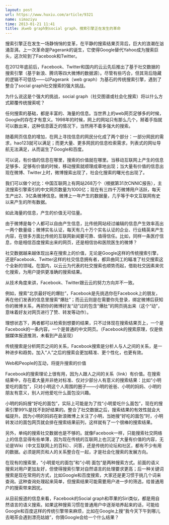```yaml
---
layout: post
url: https://www.huxiu.com/article/9321
name: simaziyu
time: 2013-01-21 11:41
title: 从web graph到social graph，搜索引擎正在发生的革命
---
```

搜索引擎正在发生一场静悄悄的变革，在平静的搜索结果页背后，巨大的浪潮在汹涌澎湃。上一次革命是Pagerank的诞生，它使得Google替代Yahoo成为搜索巨头，这次轮到了Facebook和Twitter。

在2012年底前后，Facebook、Twitter和国内的云云先后推出了基于社交数据的搜索引擎（基于新浪、腾讯等四大微博的数据源）。尽管有些巧合，但其背后隐藏的逻辑不可低估——以Pagerank（web graph）为基石的传统搜索引擎，遇到了整合了social graph社交搜索的强大挑战。

为什么说这是个强大的挑战，social graph（社交图谱或社会化搜索）将以什么方式颠覆传统搜索呢？

任何搜索的基础，都是丰富的、海量的信息。当世界上的web网页足够多的时候，Google的存在才有意义。1998年的时候，网上的网站只有那么几个，掰着手指就可以数出来，这种信息匮乏的情况下，当然用不着多强大的搜索。

随着网页信息的增加，在网上寻找信息的网民分化成了两个部分：一部分网民的需求，hao123就可以满足；而更大量、更多网民的信息检索需求，列表式的网址导航无法满足，从而诞生了Google和百度。

可以说，有价值的信息在哪里，搜索的价值就在哪里。当移动互联网上产生的信息足够多、足够有价值的时候，移动搜索就顺理成章地出现；当大量有价值的信息出现在微博、Twitter上时，微博搜索出现了，社会化搜索的曙光也出现了。

我们可以做个对比：中国互联网上有网站268万个（根据第31次CNNIC报告），主流搜索引擎索引的中文网页数量为1000亿；现在有三四千万微博用户活跃，每天生产出2、3亿条微博信息。微博上一年产生的数据量，几乎等于中文互联网有史以来产生的所有数据。

如此海量的信息，产生的价值无可估量。

由于微博是每个人都可以自由产生信息，比传统网站经过编辑的信息产生效率高出一两个数量级；微博实名认证，每天有几十万个实名认证的企业、行业精英来产生内容，在很多方面比传统的互联网新闻要可靠、值得信任。比如，同样一条医疗信息，你是相信百度搜索出来的网页，还是相信协和医院医生的微博？

社交数据越来越体现出来在搜索上的价值，无论是Google这样的传统搜索引擎，还是Facebook、Twitter这样的社交信息拥有者，都异曲同工的瞄准了社交搜索这个全新的领域。在国内，以云云为代表的社交搜索也顺势而起，借助社交因素来优化搜索，为用户提供更准确的搜索结果。

从技术角度来讲，Facebook、Twitter跟云云的努力方向并不一致。

例如，搜索“北京最好吃的爆肚”，Facebook是先挑选你在Facebook上的朋友，再在他们发表的信息里搜索“爆肚”；而云云则是在需要你先登录，绑定微博后获知你的微博关系，再把你的微博好友“动”过的包含“爆肚”的网页挑出来（这个“动”，意味着好友对网页进行了赞、转发等动作）。

理想状态下，两者都可以检索到想要的结果，只不过体现在搜索结果页上，一个是Facebook的一条内容，一个是普通的中文网页。（Facebook的搜索原理，仅是依据媒体报道推测，未看到产品呈现）

传统搜索是分析网页之间的关系，Facebook搜索是分析人与人之间的关系，是一种进步和趋势。加入“人”之后的搜索会更加精准、更个性化，也更有效。

Web和People的互动，将提升搜索的价值

Facebook的搜索理论上很有用，因为人跟人之间的关系（link）有价值。在搜索结果中，存在着大量并非绝对标准、仅对少部分人有意义的搜索结果：比如“小明爱吃的面包”，只对小明这个人周围的圈子——小明的爸爸、小明的妈妈、小明的朋友有意义，别人对他爱吃什么面包没兴趣。

小明的妈妈搜“好吃的面包”，实际上可能是为了找“小明爱吃什么面包”，现在的搜索引擎99%是找不到好结果的。整合了社交数据之后，搜索结果的有效性就会大幅提升。因为小明的妈妈在新浪微博上关注了小明，当她搜“好吃的面包”时，小明转发过的面包网页就会排在搜索结果前列，这样就有了一个很棒的搜索结果。

另外，单纯的搜索社交数据也是不够的。就像Facebook一样，只能搜索社交网络上的信息显得有些单薄，因为现在传统的互联网上也沉淀了大量有价值的内容，无论是Wiki（中文互联网上的百科）、问答，还是传统的论坛和社区，都有不少有用的数据。必须是网页和人的关系整合在一起，才是社会化搜索的发展方向。

在现有的搜索里，“小明爱吃的面包”和“小明 面包”是两种搜索方式。前面的语义搜索对用户更加友好，但使得搜索引擎对自然语言的处理要求更高；后一种关键词搜索是现在常用的方式，比如Google和百度搜索，大家还是更习惯于挑几个词来查询。这种查询处理起来简单，但搜索结果可能需要用户进一步的筛选，给普通用户的搜索带来困扰。

从目前报道的信息来看，Facebook的Social graph和苹果的Siri类似，都是用自然语言的语义搜索。如果这种搜索习惯在普通用户中逐渐培养起来的话，可能给Google和百度这样的传统引擎带来麻烦，比如在Google上搜“我今天下午到哪儿去喝茶会遇到漂亮姑娘”，你猜Google会给一个什么结果？

